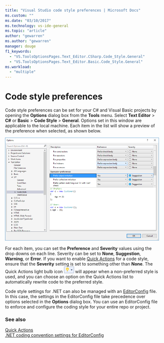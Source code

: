 ```yaml
---
title: "Visual Studio code style preferences | Microsoft Docs"
ms.custom: ""
ms.date: "03/10/2017"
ms.technology: vs-ide-general
ms.topic: "article"
author: "gewarren"
ms.author: "gewarren"
manager: douge
f1_keywords: 
  - "VS.ToolsOptionsPages.Text_Editor.CSharp.Code_Style.General"
  - "VS.ToolsOptionsPages.Text_Editor.Basic.Code_Style.General"
ms.workload: 
  - "multiple"
---
```

# Code style preferences

Code style preferences can be set for your C# and Visual Basic projects by opening the **Options** dialog box from the **Tools** menu. Select **Text Editor** > **C#** or  **Basic** > **Code Style** > **General**. Options set in this window are applicable to the local machine. Each item in the list will show a preview of the preference when selected, as shown below.

![Code style options](media/code-style-quick-actions-dialog.png)

For each item, you can set the **Preference** and **Severity** values using the drop downs on each line. Severity can be set to **None**, **Suggestion**, **Warning**, or **Error**. If you want to enable [Quick Actions](../ide/quick-actions.md) for a code style, ensure that the **Severity** setting is set to something other than **None**. The Quick Actions light bulb icon ![Small Light Bulb Icon](media/vs2015_lightbulbsmall.png) will appear when a non-preferred style is used, and you can choose an option on the Quick Actions list to automatically rewrite code to the preferred style.

Code style settings for .NET can also be managed with an [EditorConfig](../ide/editorconfig-code-style-settings-reference.md) file. In this case, the settings in the EditorConfig file take precedence over options selected in the **Options** dialog box. You can use an EditorConfig file to enforce and configure the coding style for your entire repo or project.

### See also

[Quick Actions](../ide/quick-actions.md)  
[.NET coding convention settings for EditorConfig](../ide/editorconfig-code-style-settings-reference.md)